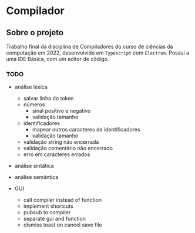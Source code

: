 # Compilador

## Sobre o projeto

Trabalho final da disciplina de Compiladores do curso de ciências da computação em 2022, desenvolvido em `Typescript` com `Electron`.
Possui a uma IDE Básica, com um editor de código.

### TODO

-   análise léxica
    -   salvar linha do token
    -   números
        -   sinal positivo e negativo
        -   validação tamanho
    -   identificadores
        -   mapear outros caracteres de identificadores
        -   validação tamanho
    -   validação string não encerrada
    -   validação comentário não encerrado
    -   erro em caracteres errados
-   análise sintâtica
-   análise semântica

-   GUI
    -   call compiler instead of function
    -   implement shortcuts
    -   pubsub to compiler
    -   separate gui and function
    -   dismiss toast on cancel save file
